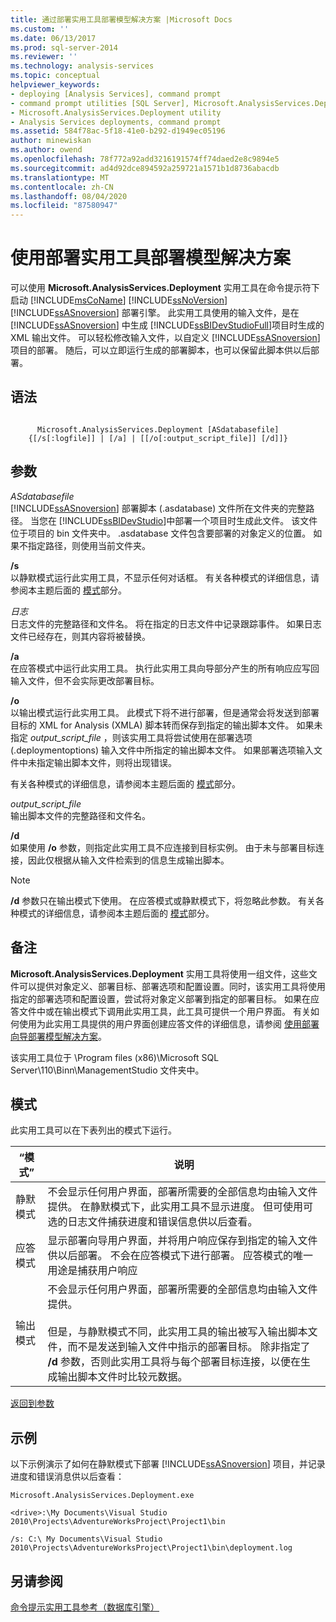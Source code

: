 ```yaml
---
title: 通过部署实用工具部署模型解决方案 |Microsoft Docs
ms.custom: ''
ms.date: 06/13/2017
ms.prod: sql-server-2014
ms.reviewer: ''
ms.technology: analysis-services
ms.topic: conceptual
helpviewer_keywords:
- deploying [Analysis Services], command prompt
- command prompt utilities [SQL Server], Microsoft.AnalysisServices.Deployment
- Microsoft.AnalysisServices.Deployment utility
- Analysis Services deployments, command prompt
ms.assetid: 584f78ac-5f18-41e0-b292-d1949ec05196
author: minewiskan
ms.author: owend
ms.openlocfilehash: 78f772a92add3216191574ff74daed2e8c9894e5
ms.sourcegitcommit: ad4d92dce894592a259721a1571b1d8736abacdb
ms.translationtype: MT
ms.contentlocale: zh-CN
ms.lasthandoff: 08/04/2020
ms.locfileid: "87580947"
---
```

# <a name="deploy-model-solutions-with-the-deployment-utility"></a>使用部署实用工具部署模型解决方案
  可以使用 **Microsoft.AnalysisServices.Deployment** 实用工具在命令提示符下启动 [!INCLUDE[msCoName](../../includes/msconame-md.md)] [!INCLUDE[ssNoVersion](../../includes/ssnoversion-md.md)] [!INCLUDE[ssASnoversion](../../includes/ssasnoversion-md.md)] 部署引擎。 此实用工具使用的输入文件，是在 [!INCLUDE[ssASnoversion](../../includes/ssasnoversion-md.md)] 中生成 [!INCLUDE[ssBIDevStudioFull](../../includes/ssbidevstudiofull-md.md)]项目时生成的 XML 输出文件。 可以轻松修改输入文件，以自定义 [!INCLUDE[ssASnoversion](../../includes/ssasnoversion-md.md)] 项目的部署。 随后，可以立即运行生成的部署脚本，也可以保留此脚本供以后部署。  
  
## <a name="syntax"></a>语法  
  
```  
  
      Microsoft.AnalysisServices.Deployment [ASdatabasefile]   
    {[/s[:logfile]] | [/a] | [[/o[:output_script_file]] [/d]]}  
```  
  
##  <a name="arguments"></a><a name="Arguments"></a> 参数  
 *ASdatabasefile*  
 [!INCLUDE[ssASnoversion](../../includes/ssasnoversion-md.md)] 部署脚本 (.asdatabase) 文件所在文件夹的完整路径。 当您在 [!INCLUDE[ssBIDevStudio](../../includes/ssbidevstudio-md.md)]中部署一个项目时生成此文件。 该文件位于项目的 bin 文件夹中。 .asdatabase 文件包含要部署的对象定义的位置。 如果不指定路径，则使用当前文件夹。  
  
 **/s**  
 以静默模式运行此实用工具，不显示任何对话框。 有关各种模式的详细信息，请参阅本主题后面的 [模式](#Modes)部分。  
  
 *日志*  
 日志文件的完整路径和文件名。 将在指定的日志文件中记录跟踪事件。 如果日志文件已经存在，则其内容将被替换。  
  
 **/a**  
 在应答模式中运行此实用工具。 执行此实用工具向导部分产生的所有响应应写回输入文件，但不会实际更改部署目标。  
  
 **/o**  
 以输出模式运行此实用工具。 此模式下将不进行部署，但是通常会将发送到部署目标的 XML for Analysis (XMLA) 脚本转而保存到指定的输出脚本文件。 如果未指定 *output_script_file* ，则该实用工具将尝试使用在部署选项 (.deploymentoptions) 输入文件中所指定的输出脚本文件。 如果部署选项输入文件中未指定输出脚本文件，则将出现错误。  
  
 有关各种模式的详细信息，请参阅本主题后面的 [模式](#Modes)部分。  
  
 *output_script_file*  
 输出脚本文件的完整路径和文件名。  
  
 **/d**  
 如果使用 **/o** 参数，则指定此实用工具不应连接到目标实例。 由于未与部署目标连接，因此仅根据从输入文件检索到的信息生成输出脚本。  
  
> [!NOTE]  
>  **/d** 参数只在输出模式下使用。 在应答模式或静默模式下，将忽略此参数。 有关各种模式的详细信息，请参阅本主题后面的 [模式](#Modes)部分。  
  
## <a name="remarks"></a>备注  
 **Microsoft.AnalysisServices.Deployment** 实用工具将使用一组文件，这些文件可以提供对象定义、部署目标、部署选项和配置设置。同时，该实用工具将使用指定的部署选项和配置设置，尝试将对象定义部署到指定的部署目标。 如果在应答文件中或在输出模式下调用此实用工具，此工具可提供一个用户界面。 有关如何使用为此实用工具提供的用户界面创建应答文件的详细信息，请参阅 [使用部署向导部署模型解决方案](deploy-model-solutions-using-the-deployment-wizard.md)。  
  
 该实用工具位于 \Program files (x86)\Microsoft SQL Server\110\Binn\ManagementStudio 文件夹中。  
  
##  <a name="modes"></a><a name="Modes"></a> 模式  
 此实用工具可以在下表列出的模式下运行。  
  
|“模式”|说明|  
|----------|-----------------|  
|静默模式|不会显示任何用户界面，部署所需要的全部信息均由输入文件提供。 在静默模式下，此实用工具不显示进度。 但可使用可选的日志文件捕获进度和错误信息供以后查看。|  
|应答模式|显示部署向导用户界面，并将用户响应保存到指定的输入文件供以后部署。 不会在应答模式下进行部署。 应答模式的唯一用途是捕获用户响应|  
|输出模式|不会显示任何用户界面，部署所需要的全部信息均由输入文件提供。<br /><br /> 但是，与静默模式不同，此实用工具的输出被写入输出脚本文件，而不是发送到输入文件中指示的部署目标。 除非指定了 **/d** 参数，否则此实用工具将与每个部署目标连接，以便在生成输出脚本文件时比较元数据。|  
  
 [返回到参数](#Arguments)  
  
## <a name="examples"></a>示例  
 以下示例演示了如何在静默模式下部署 [!INCLUDE[ssASnoversion](../../includes/ssasnoversion-md.md)] 项目，并记录进度和错误消息供以后查看：  
  
 `Microsoft.AnalysisServices.Deployment.exe`  
  
 `<drive>:\My Documents\Visual Studio 2010\Projects\AdventureWorksProject\Project1\bin`  
  
 `/s: C:\ My Documents\Visual Studio 2010\Projects\AdventureWorksProject\Project1\bin\deployment.log`  
  
## <a name="see-also"></a>另请参阅  
 [命令提示实用工具参考（数据库引擎）](../../tools/command-prompt-utility-reference-database-engine.md)  
  
  
